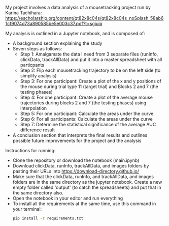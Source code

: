 My project involves a data analysis of a mousetracking project run by Karina Tachihara: https://escholarship.org/content/qt82x8c04s/qt82x8c04s_noSplash_58ab61cf9074d73a890585be5e003c37.pdf?t=sgiuiq

My analysis is outlined in a Jupyter notebook, and is composed of:
* A background section explaining the study
* Seven steps as follows:
     * Step 1: Amalgamate the data I need from 3 separate files (runInfo, clickData, trackAllData) and put it into a master spreadsheet with all particpants 
     * Step 2: Flip each mousetracking trajectory to be on the left side (to simplify analysis)
     * Step 3: For one participant: Create a plot of the x and y positions of the mouse during trial type 11 (target trial) and Blocks 2 and 7 (the testing phases) 
     * Step 4: For one participant: Create a plot of the average mouse trajectories during blocks 2 and 7 (the testing phases) using interpolation
     * Step 5: For one participant: Calculate the areas under the curve 
     * Step 6: For all participants: Calculate the areas under the curve 
     * Step 7: Determine the statistical significance of the average AUC difference result
* A conclusion section that interprets the final results and outlines possible future improvements for the project and the analysis


Instructions for running: 
* Clone the repository or download the notebook (main.ipynb)
* Download clickData, runInfo, trackAllData, and images folders by pasting their URLs into https://download-directory.github.io/
* Make sure that the clickData, runInfo, and trackAllData, and images folders are in the same directory as the jupyter notebook. Create a new empty folder called 'output' (to catch the spreadsheets) and put that in the same directory also.
* Open the notebook in your editor and run everything
* To install all the requirements at the same time, use this command in your terminal:
     ```bash
     pip install -r requirements.txt

